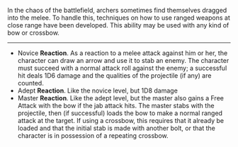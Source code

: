 In the chaos of the battlefield, archers sometimes find themselves dragged into the melee. To handle this, techniques on how to use ranged weapons at close range have been developed. This ability may be used with any kind of bow or crossbow.

---
- Novice **Reaction**. As a reaction to a melee attack against him or her, the character can draw an arrow and use it to stab an enemy. The character must succeed with a normal attack roll against the enemy; a successful hit deals 1D6 damage and the qualities of the projectile (if any) are counted.
- Adept **Reaction**. Like the novice level, but 1D8 damage
- Master **Reaction**. Like the adept level, but the master also gains a Free Attack with the bow if the jab attack hits. The master stabs with the projectile, then (if successful) loads the bow to make a normal ranged attack at the target. If using a crossbow, this requires that it already be loaded and that the initial stab is made with another bolt, or that the character is in possession of a repeating crossbow.